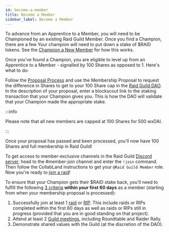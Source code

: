 ```yaml
---
id: become-a-member
title: Become a Member
sidebar_label: Become a Member
---
```


To advance from an Apprentice to a Member, you will need to be Championed by an existing Raid Guild Member. Once you find a Champion, there are a few Your champion will need to put down a stake of $RAID tokens. See the [Champion a New Member](./champion-a-member) for how this works.

Once you’ve found a Champion, you are eligible to level up from an Apprentice to a Member - signalled by 100 Shares as opposed to 1. Here's what to do:

Follow the [Proposal Process](./proposal-types) and use the Membership Proposal to request the difference in Shares to get to your 100 Share cap in the [Raid Guild DAO](https://app.daohaus.club/dao/0x64/0xfe1084bc16427e5eb7f13fc19bcd4e641f7d571f). In the description of your proposal, enter a blockscout link to the staking transaction that your Champion gives you. This is how the DAO will validate that your Champion made the appropriate stake.

:::info

Please note that all new members are capped at 100 Shares for 500 wxDAI.

:::

Once your proposal has passed and been processed, you'll now have 100 Shares and full membership in Raid Guild!

To get access to member-exclusive channels in the Raid Guild [Discord server](https://discord.gg/Z2PMbXN), head to the <span class='channels'>#member-join</span> channel and enter the `!join` command. Then follow the CollabLand instructions to get your `@Raid Guild Member` role. Now you're ready to [join a raid](./join-a-raid)!

To ensure that your Champion gets their $RAID stake back, you'll need to fulfill the following [3 criteria](./champion-a-member#Success-Criteria) **within your first 60 days** as a member (starting from when your membership proposal is processed):
1. Successfully join at least 1 [raid](./join-a-raid) or [RIP](./rips). This include raids or RIPs completed within the first 60 days as well as raids or RIPs still in progress (provided that you are in good standing on that project).
2. Attend at least 2 [Guild meetings](./community-meetings), including Roundtable and Raider Rally.
3. Demonstrate shared values with the Guild (at the discretion of the DAO).
